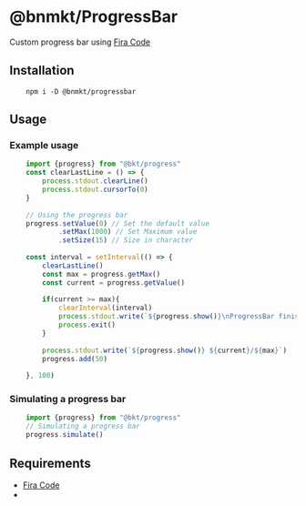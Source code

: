 # @bnmkt/ProgressBar

Custom progress bar using [Fira Code](https://github.com/tonsky/FiraCode)

## Installation
```
    npm i -D @bnmkt/progressbar
```

## Usage
### Example usage
```typescript
    import {progress} from "@bkt/progress"
    const clearLastLine = () => {
        process.stdout.clearLine()
        process.stdout.cursorTo(0)
    }
    
    // Using the progress bar
    progress.setValue(0) // Set the default value
            .setMax(1000) // Set Maximum value
            .setSize(15) // Size in character
    
    const interval = setInterval(() => {
        clearLastLine()
        const max = progress.getMax()
        const current = progress.getValue()
    
        if(current >= max){
            clearInterval(interval)
            process.stdout.write(`${progress.show()}\nProgressBar finished\n`)
            process.exit()
        }
    
        process.stdout.write(`${progress.show()} ${current}/${max}`)
        progress.add(50) 
    
    }, 100)
```
### Simulating a progress bar
```ts
    import {progress} from "@bkt/progress"
    // Simulating a progress bar
    progress.simulate()
```

## Requirements

- [Fira Code](https://github.com/tonsky/FiraCode)
- 